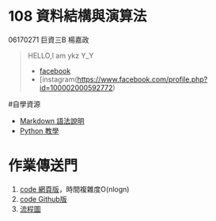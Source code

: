 # 108 資料結構與演算法
06170271 巨資三B 楊嘉政
>HELLO,I am ykz Y_Y
>* [facebook](https://www.facebook.com/profile.php?id=100002000592772)
>* [instagram(https://www.facebook.com/profile.php?id=100002000592772)

#自學資源
  * [Markdown 語法說明](https://github.com/othree/markdown-syntax-zhtw)
  * [Python 教學](https://docs.python.org/zh-tw/3/tutorial/index.html)

# 作業傳送門
1. [code 網頁版](https://nbviewer.jupyter.org/github/okpersist/108_1_DSA/blob/master/week4/quicksort_04113020.ipynb)，時間複雜度O(nlogn)
2. [code Github版](https://github.com/okpersist/108_1_DSA/blob/master/week4/quicksort_04113020.ipynb)
3. [流程圖](https://github.com/okpersist/108_1_DSA/blob/master/week4/quicksort.svg)
